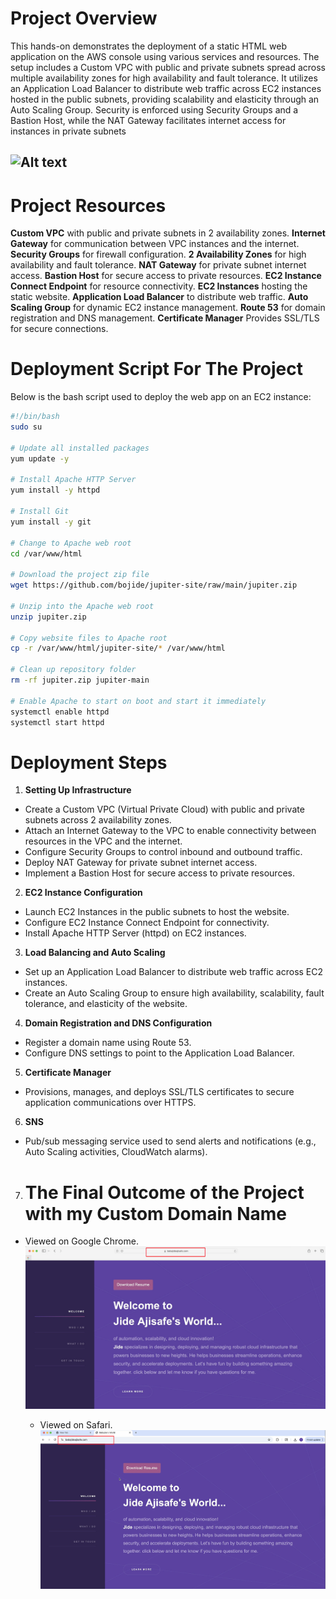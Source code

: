 # Project Overview
This hands-on demonstrates the deployment of a static HTML web application on the AWS console using various services and resources. The setup includes a Custom VPC with public and private subnets spread across multiple availability zones for high availability and fault tolerance. It utilizes an Application Load Balancer to distribute web traffic across EC2 instances hosted in the public subnets, providing scalability and elasticity through an Auto Scaling Group. Security is enforced using Security Groups and a Bastion Host, while the NAT Gateway facilitates internet access for instances in private subnets

![Alt text](Reference-Architecture-Jide.jpg)
---

# Project Resources
**Custom VPC** with public and private subnets in 2 availability zones.
**Internet Gateway** for communication between VPC instances and the internet.
**Security Groups** for firewall configuration.
**2 Availability Zones** for high availability and fault tolerance.
**NAT Gateway** for private subnet internet access.
**Bastion Host** for secure access to private resources.
**EC2 Instance Connect Endpoint** for resource connectivity.
**EC2 Instances** hosting the static website.
**Application Load Balancer** to distribute web traffic.
**Auto Scaling Group** for dynamic EC2 instance management.
**Route 53** for domain registration and DNS management.
**Certificate Manager** Provides SSL/TLS for secure connections.

# Deployment Script For The Project
Below is the bash script used to deploy the web app on an EC2 instance:

```bash
#!/bin/bash
sudo su

# Update all installed packages
yum update -y

# Install Apache HTTP Server
yum install -y httpd

# Install Git
yum install -y git

# Change to Apache web root
cd /var/www/html

# Download the project zip file
wget https://github.com/bojide/jupiter-site/raw/main/jupiter.zip

# Unzip into the Apache web root
unzip jupiter.zip

# Copy website files to Apache root
cp -r /var/www/html/jupiter-site/* /var/www/html

# Clean up repository folder
rm -rf jupiter.zip jupiter-main

# Enable Apache to start on boot and start it immediately
systemctl enable httpd
systemctl start httpd
```

# Deployment Steps
1. **Setting Up Infrastructure**
- Create a Custom VPC (Virtual Private Cloud) with public and private subnets across 2 availability zones.
- Attach an Internet Gateway to the VPC to enable connectivity between resources in the VPC and the internet.
- Configure Security Groups to control inbound and outbound traffic.
- Deploy NAT Gateway for private subnet internet access.
- Implement a Bastion Host for secure access to private resources.

2. **EC2 Instance Configuration**
- Launch EC2 Instances in the public subnets to host the website.
- Configure EC2 Instance Connect Endpoint for connectivity.
- Install Apache HTTP Server (httpd) on EC2 instances.

3. **Load Balancing and Auto Scaling**
- Set up an Application Load Balancer to distribute web traffic across EC2 instances.
- Create an Auto Scaling Group to ensure high availability, scalability, fault tolerance, and elasticity of the website.

4. **Domain Registration and DNS Configuration**
- Register a domain name using Route 53.
- Configure DNS settings to point to the Application Load Balancer.

5. **Certificate Manager**
- Provisions, manages, and deploys SSL/TLS certificates to secure application communications over HTTPS.

6. **SNS**
- Pub/sub messaging service used to send alerts and notifications (e.g., Auto Scaling activities, CloudWatch alarms).

7. # The Final Outcome of the Project with my Custom Domain Name
- Viewed on Google Chrome.
  ![Alt text](/static-webiste-google-chrome.jpg)

  - Viewed on Safari.
  ![Alt text](/static-webiste-safari.jpg)
